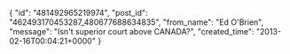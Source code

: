  {
   "id": "481492965219974",
   "post_id": "462493170453287_480677688634835",
   "from_name": "Ed O'Brien",
   "message": "Isn't superior court above CANADA?",
   "created_time": "2013-02-16T00:04:21+0000"
 }
